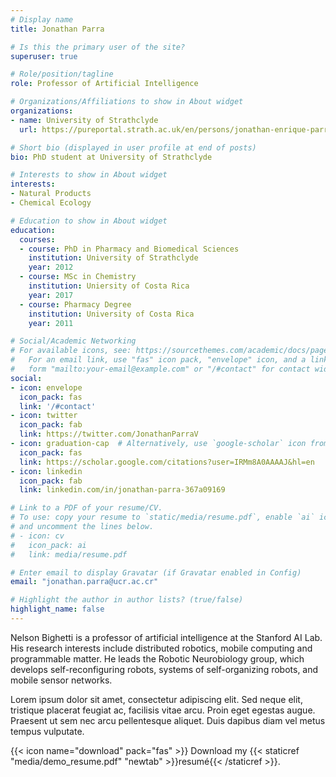 ```yaml
---
# Display name
title: Jonathan Parra

# Is this the primary user of the site?
superuser: true

# Role/position/tagline
role: Professor of Artificial Intelligence

# Organizations/Affiliations to show in About widget
organizations:
- name: University of Strathclyde
  url: https://pureportal.strath.ac.uk/en/persons/jonathan-enrique-parra-villalobos

# Short bio (displayed in user profile at end of posts)
bio: PhD student at University of Strathclyde

# Interests to show in About widget
interests:
- Natural Products
- Chemical Ecology

# Education to show in About widget
education:
  courses:
  - course: PhD in Pharmacy and Biomedical Sciences
    institution: University of Strathclyde
    year: 2012
  - course: MSc in Chemistry
    institution: Uniersity of Costa Rica
    year: 2017
  - course: Pharmacy Degree
    institution: University of Costa Rica
    year: 2011

# Social/Academic Networking
# For available icons, see: https://sourcethemes.com/academic/docs/page-builder/#icons
#   For an email link, use "fas" icon pack, "envelope" icon, and a link in the
#   form "mailto:your-email@example.com" or "/#contact" for contact widget.
social:
- icon: envelope
  icon_pack: fas
  link: '/#contact'
- icon: twitter
  icon_pack: fab
  link: https://twitter.com/JonathanParraV
- icon: graduation-cap  # Alternatively, use `google-scholar` icon from `ai` icon pack
  icon_pack: fas
  link: https://scholar.google.com/citations?user=IRMm8A0AAAAJ&hl=en
- icon: linkedin
  icon_pack: fab
  link: linkedin.com/in/jonathan-parra-367a09169

# Link to a PDF of your resume/CV.
# To use: copy your resume to `static/media/resume.pdf`, enable `ai` icons in `params.toml`, 
# and uncomment the lines below.
# - icon: cv
#   icon_pack: ai
#   link: media/resume.pdf

# Enter email to display Gravatar (if Gravatar enabled in Config)
email: "jonathan.parra@ucr.ac.cr"

# Highlight the author in author lists? (true/false)
highlight_name: false
---
```


Nelson Bighetti is a professor of artificial intelligence at the Stanford AI Lab. His research interests include distributed robotics, mobile computing and programmable matter. He leads the Robotic Neurobiology group, which develops self-reconfiguring robots, systems of self-organizing robots, and mobile sensor networks.

Lorem ipsum dolor sit amet, consectetur adipiscing elit. Sed neque elit, tristique placerat feugiat ac, facilisis vitae arcu. Proin eget egestas augue. Praesent ut sem nec arcu pellentesque aliquet. Duis dapibus diam vel metus tempus vulputate.

{{< icon name="download" pack="fas" >}} Download my {{< staticref "media/demo_resume.pdf" "newtab" >}}resumé{{< /staticref >}}.
